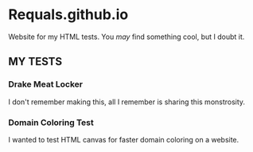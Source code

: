 # Requals.github.io
Website for my HTML tests. You *may* find something cool, but I doubt it.



## MY TESTS

### Drake Meat Locker
I don't remember making this, all I remember is sharing this monstrosity.
### Domain Coloring Test
I wanted to test HTML canvas for faster domain coloring on a website.

